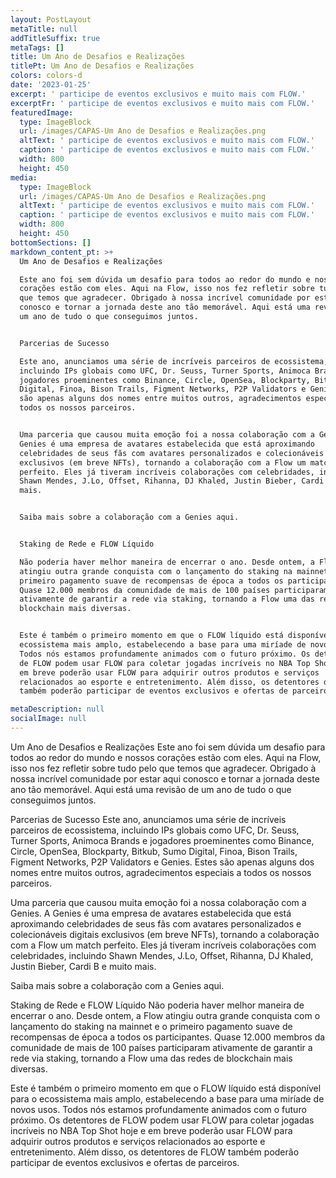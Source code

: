 ```yaml
---
layout: PostLayout
metaTitle: null
addTitleSuffix: true
metaTags: []
title: Um Ano de Desafios e Realizações
titlePt: Um Ano de Desafios e Realizações
colors: colors-d
date: '2023-01-25'
excerpt: ' participe de eventos exclusivos e muito mais com FLOW.'
excerptFr: ' participe de eventos exclusivos e muito mais com FLOW.'
featuredImage:
  type: ImageBlock
  url: /images/CAPAS-Um Ano de Desafios e Realizações.png
  altText: ' participe de eventos exclusivos e muito mais com FLOW.'
  caption: ' participe de eventos exclusivos e muito mais com FLOW.'
  width: 800
  height: 450
media:
  type: ImageBlock
  url: /images/CAPAS-Um Ano de Desafios e Realizações.png
  altText: ' participe de eventos exclusivos e muito mais com FLOW.'
  caption: ' participe de eventos exclusivos e muito mais com FLOW.'
  width: 800
  height: 450
bottomSections: []
markdown_content_pt: >+
  Um Ano de Desafios e Realizações

  Este ano foi sem dúvida um desafio para todos ao redor do mundo e nossos
  corações estão com eles. Aqui na Flow, isso nos fez refletir sobre tudo pelo
  que temos que agradecer. Obrigado à nossa incrível comunidade por estar aqui
  conosco e tornar a jornada deste ano tão memorável. Aqui está uma revisão de
  um ano de tudo o que conseguimos juntos.


  Parcerias de Sucesso

  Este ano, anunciamos uma série de incríveis parceiros de ecossistema,
  incluindo IPs globais como UFC, Dr. Seuss, Turner Sports, Animoca Brands e
  jogadores proeminentes como Binance, Circle, OpenSea, Blockparty, Bitkub, Sumo
  Digital, Finoa, Bison Trails, Figment Networks, P2P Validators e Genies. Estes
  são apenas alguns dos nomes entre muitos outros, agradecimentos especiais a
  todos os nossos parceiros.


  Uma parceria que causou muita emoção foi a nossa colaboração com a Genies. A
  Genies é uma empresa de avatares estabelecida que está aproximando
  celebridades de seus fãs com avatares personalizados e colecionáveis digitais
  exclusivos (em breve NFTs), tornando a colaboração com a Flow um match
  perfeito. Eles já tiveram incríveis colaborações com celebridades, incluindo
  Shawn Mendes, J.Lo, Offset, Rihanna, DJ Khaled, Justin Bieber, Cardi B e muito
  mais.


  Saiba mais sobre a colaboração com a Genies aqui.


  Staking de Rede e FLOW Líquido

  Não poderia haver melhor maneira de encerrar o ano. Desde ontem, a Flow
  atingiu outra grande conquista com o lançamento do staking na mainnet e o
  primeiro pagamento suave de recompensas de época a todos os participantes.
  Quase 12.000 membros da comunidade de mais de 100 países participaram
  ativamente de garantir a rede via staking, tornando a Flow uma das redes de
  blockchain mais diversas.


  Este é também o primeiro momento em que o FLOW líquido está disponível para o
  ecossistema mais amplo, estabelecendo a base para uma miríade de novos usos.
  Todos nós estamos profundamente animados com o futuro próximo. Os detentores
  de FLOW podem usar FLOW para coletar jogadas incríveis no NBA Top Shot hoje e
  em breve poderão usar FLOW para adquirir outros produtos e serviços
  relacionados ao esporte e entretenimento. Além disso, os detentores de FLOW
  também poderão participar de eventos exclusivos e ofertas de parceiros.

metaDescription: null
socialImage: null
---
```

Um Ano de Desafios e Realizações
Este ano foi sem dúvida um desafio para todos ao redor do mundo e nossos corações estão com eles. Aqui na Flow, isso nos fez refletir sobre tudo pelo que temos que agradecer. Obrigado à nossa incrível comunidade por estar aqui conosco e tornar a jornada deste ano tão memorável. Aqui está uma revisão de um ano de tudo o que conseguimos juntos.

Parcerias de Sucesso
Este ano, anunciamos uma série de incríveis parceiros de ecossistema, incluindo IPs globais como UFC, Dr. Seuss, Turner Sports, Animoca Brands e jogadores proeminentes como Binance, Circle, OpenSea, Blockparty, Bitkub, Sumo Digital, Finoa, Bison Trails, Figment Networks, P2P Validators e Genies. Estes são apenas alguns dos nomes entre muitos outros, agradecimentos especiais a todos os nossos parceiros.

Uma parceria que causou muita emoção foi a nossa colaboração com a Genies. A Genies é uma empresa de avatares estabelecida que está aproximando celebridades de seus fãs com avatares personalizados e colecionáveis digitais exclusivos (em breve NFTs), tornando a colaboração com a Flow um match perfeito. Eles já tiveram incríveis colaborações com celebridades, incluindo Shawn Mendes, J.Lo, Offset, Rihanna, DJ Khaled, Justin Bieber, Cardi B e muito mais.

Saiba mais sobre a colaboração com a Genies aqui.

Staking de Rede e FLOW Líquido
Não poderia haver melhor maneira de encerrar o ano. Desde ontem, a Flow atingiu outra grande conquista com o lançamento do staking na mainnet e o primeiro pagamento suave de recompensas de época a todos os participantes. Quase 12.000 membros da comunidade de mais de 100 países participaram ativamente de garantir a rede via staking, tornando a Flow uma das redes de blockchain mais diversas.

Este é também o primeiro momento em que o FLOW líquido está disponível para o ecossistema mais amplo, estabelecendo a base para uma miríade de novos usos. Todos nós estamos profundamente animados com o futuro próximo. Os detentores de FLOW podem usar FLOW para coletar jogadas incríveis no NBA Top Shot hoje e em breve poderão usar FLOW para adquirir outros produtos e serviços relacionados ao esporte e entretenimento. Além disso, os detentores de FLOW também poderão participar de eventos exclusivos e ofertas de parceiros.

